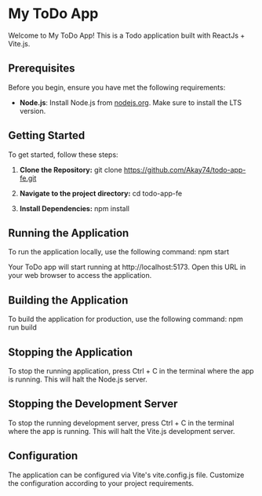 # My ToDo App

Welcome to My ToDo App! This is a Todo application built with ReactJs + Vite.js.

## Prerequisites

Before you begin, ensure you have met the following requirements:

- **Node.js**: Install Node.js from [nodejs.org](https://nodejs.org/). Make sure to install the LTS version.

## Getting Started

To get started, follow these steps:

1. **Clone the Repository:**
   git clone https://github.com/Akay74/todo-app-fe.git

2. **Navigate to the project directory:**
   cd todo-app-fe

3. **Install Dependencies:**
   npm install

## Running the Application

To run the application locally, use the following command:
    npm start

Your ToDo app will start running at http://localhost:5173. Open this URL in your web browser to access the application.

## Building the Application

To build the application for production, use the following command:
    npm run build

## Stopping the Application

To stop the running application, press Ctrl + C in the terminal where the app is running. This will halt the Node.js server.

## Stopping the Development Server
To stop the running development server, press Ctrl + C in the terminal where the app is running. This will halt the Vite.js development server.

## Configuration
The application can be configured via Vite's vite.config.js file. Customize the configuration according to your project requirements.

